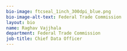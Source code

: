 ```yaml
---
bio-image: ftcseal_1inch_300dpi_blue.png
bio-image-alt-text: Federal Trade Commission
layout: bio
name: Raghav Vajjhala
department: Federal Trade Commission
job-title: Chief Data Officer
---
```

